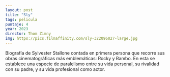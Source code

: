 ```yaml
---
layout: post
title: "Sly"
tags: pelicula
puntaje: 4
year: 2023
director: Thom Zimny
img: https://pics.filmaffinity.com/sly-322096027-large.jpg
---
```


Biografía de Sylvester Stallone contada en primera persona que recorre sus obras cinematográficas más emblemáticas: Rocky y Rambo. En esta se establece una especie de paralelismo entre su vida personal, su rivalidad con su padre, y su vida profesional como actor.
